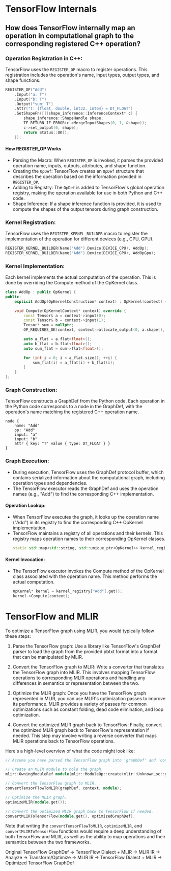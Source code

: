# TensorFlow Internals
## How does TensorFlow internally map an operation in computational graph to the corresponding registered C++ operation?
### Operation Registration in C++:
TensorFlow uses the `REGISTER_OP` macro to register operations. This registration includes the operation's name, input types, output types, and shape functions.
```C++
REGISTER_OP("Add")
    .Input("a: T")
    .Input("b: T")
    .Output("sum: T")
    .Attr("T: {float, double, int32, int64} = DT_FLOAT")
    .SetShapeFn([](shape_inference::InferenceContext* c) {
        shape_inference::ShapeHandle shape;
        TF_RETURN_IF_ERROR(c->MergeInputShapes(0, 1, &shape));
        c->set_output(0, shape);
        return Status::OK();
    });
```

#### How REGISTER_OP Works
* Parsing the Macro: When `REGISTER_OP` is invoked, it parses the provided operation name, inputs, outputs, attributes, and shape function.
* Creating the `OpDef`: TensorFlow creates an `OpDef` structure that describes the operation based on the information provided in `REGISTER_OP`.
* Adding to Registry: The `OpDef` is added to TensorFlow's global operation registry, making the operation available for use in both Python and C++ code.
* Shape Inference: If a shape inference function is provided, it is used to compute the shapes of the output tensors during graph construction.

### Kernel Registration:
TensorFlow uses the `REGISTER_KERNEL_BUILDER` macro to register the implementation of the operation for different devices (e.g., CPU, GPU).
```C++
REGISTER_KERNEL_BUILDER(Name("Add").Device(DEVICE_CPU), AddOp);
REGISTER_KERNEL_BUILDER(Name("Add").Device(DEVICE_GPU), AddOpGpu);
```

### Kernel Implementation:
Each kernel implements the actual computation of the operation. This is done by overriding the Compute method of the OpKernel class.
```C++
class AddOp : public OpKernel {
public:
    explicit AddOp(OpKernelConstruction* context) : OpKernel(context) {}

    void Compute(OpKernelContext* context) override {
        const Tensor& a = context->input(0);
        const Tensor& b = context->input(1);
        Tensor* sum = nullptr;
        OP_REQUIRES_OK(context, context->allocate_output(0, a.shape(), &sum));

        auto a_flat = a.flat<float>();
        auto b_flat = b.flat<float>();
        auto sum_flat = sum->flat<float>();

        for (int i = 0; i < a_flat.size(); ++i) {
            sum_flat(i) = a_flat(i) + b_flat(i);
        }
    }
};
```

### Graph Construction:
TensorFlow constructs a GraphDef from the Python code. Each operation in the Python code corresponds to a node in the GraphDef, with the operation's name matching the registered C++ operation name.
```pbtxt
node {
    name: "Add"
    op: "Add"
    input: "a"
    input: "b"
    attr { key: "T" value { type: DT_FLOAT } }
}
```

### Graph Execution:
* During execution, TensorFlow uses the GraphDef protocol buffer, which contains serialized information about the computational graph, including operation types and dependencies.
* The TensorFlow executor reads the GraphDef and uses the operation names (e.g., "Add") to find the corresponding C++ implementation.

#### Operation Lookup:
* When TensorFlow executes the graph, it looks up the operation name ("Add") in its registry to find the corresponding C++ OpKernel implementation.
* TensorFlow maintains a registry of all operations and their kernels. This registry maps operation names to their corresponding OpKernel classes.
  ```C++
  static std::map<std::string, std::unique_ptr<OpKernel>> kernel_registry;
  ```

#### Kernel Invocation:
* The TensorFlow executor invokes the Compute method of the OpKernel class associated with the operation name. This method performs the actual computation.
  ```C++
  OpKernel* kernel = kernel_registry["Add"].get();
  kernel->Compute(context);
  ```


# TensorFlow and MLIR
To optimize a TensorFlow graph using MLIR, you would typically follow these steps:

1. Parse the TensorFlow graph: Use a library like TensorFlow's GraphDef parser to load the graph from the provided pbtxt format into a format that can be manipulated by MLIR.

2. Convert the TensorFlow graph to MLIR: Write a converter that translates the TensorFlow graph into MLIR. This involves mapping TensorFlow operations to corresponding MLIR operations and handling any differences in semantics or representation between the two.

3. Optimize the MLIR graph: Once you have the TensorFlow graph represented in MLIR, you can use MLIR's optimization passes to improve its performance. MLIR provides a variety of passes for common optimizations such as constant folding, dead code elimination, and loop optimization.

4. Convert the optimized MLIR graph back to TensorFlow: Finally, convert the optimized MLIR graph back to TensorFlow's representation if needed. This step may involve writing a reverse converter that maps MLIR operations back to TensorFlow operations.

Here's a high-level overview of what the code might look like:
```C++
// Assume you have parsed the TensorFlow graph into 'graphDef' and 'context' is your MLIR context.

// Create an MLIR module to hold the graph.
mlir::OwningModuleRef module(mlir::ModuleOp::create(mlir::UnknownLoc::get(&context)));

// Convert the TensorFlow graph to MLIR.
convertTensorFlowToMLIR(graphDef, context, module);

// Optimize the MLIR graph.
optimizeMLIR(module.get());

// Convert the optimized MLIR graph back to TensorFlow if needed.
convertMLIRToTensorFlow(module.get(), optimizedGraphDef);
```

Note that writing the `convertTensorFlowToMLIR`, `optimizeMLIR`, and `convertMLIRToTensorFlow` functions would require a deep understanding of both TensorFlow and MLIR, as well as the ability to map operations and their semantics between the two frameworks.

Original TensorFlow GraphDef -> TensorFlow Dialect + MLIR -> MLIR IR -> Analyze -> Transform/Optimize -> MLIR IR -> TensorFlow Dialect + MLIR -> Optimized TensorFlow GraphDef
